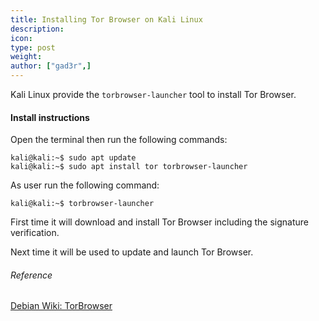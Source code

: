 ```yaml
---
title: Installing Tor Browser on Kali Linux
description:
icon:
type: post
weight:
author: ["gad3r",]
---
```


Kali Linux provide the `torbrowser-launcher` tool to install Tor Browser.

#### Install instructions

Open the terminal then run the following commands:

```console
kali@kali:~$ sudo apt update
kali@kali:~$ sudo apt install tor torbrowser-launcher
```

As user run the following command:

```console
kali@kali:~$ torbrowser-launcher
```

First time it will download and install Tor Browser including the signature verification.

Next time it will be used to update and launch Tor Browser.

###### Reference

[Debian Wiki: TorBrowser](https://wiki.debian.org/TorBrowser)
